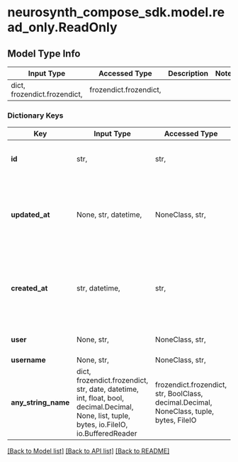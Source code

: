 # neurosynth_compose_sdk.model.read_only.ReadOnly

## Model Type Info
Input Type | Accessed Type | Description | Notes
------------ | ------------- | ------------- | -------------
dict, frozendict.frozendict,  | frozendict.frozendict,  |  | 

### Dictionary Keys
Key | Input Type | Accessed Type | Description | Notes
------------ | ------------- | ------------- | ------------- | -------------
**id** | str,  | str,  | the identifier for the resource. | [optional] 
**updated_at** | None, str, datetime,  | NoneClass, str,  | when the resource was last modified. | [optional] value must conform to RFC-3339 date-time
**created_at** | str, datetime,  | str,  | When the resource was created. | [optional] value must conform to RFC-3339 date-time
**user** | None, str,  | NoneClass, str,  | Who owns the resource. | [optional] 
**username** | None, str,  | NoneClass, str,  |  | [optional] 
**any_string_name** | dict, frozendict.frozendict, str, date, datetime, int, float, bool, decimal.Decimal, None, list, tuple, bytes, io.FileIO, io.BufferedReader | frozendict.frozendict, str, BoolClass, decimal.Decimal, NoneClass, tuple, bytes, FileIO | any string name can be used but the value must be the correct type | [optional]

[[Back to Model list]](../../README.md#documentation-for-models) [[Back to API list]](../../README.md#documentation-for-api-endpoints) [[Back to README]](../../README.md)

